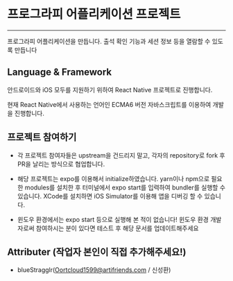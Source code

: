 # 프로그라피 어플리케이션 프로젝트

------

프로그라피 어플리케이션을 만듭니다. 출석 확인 기능과 세션 정보 등을 열람할 수 있도록 만듭니다



## Language & Framework

안드로이드와 iOS 모두를 지원하기 위하여 React Native 프로젝트로 진행합니다. 

현재 React Native에서 사용하는 언어인 ECMA6 버전 자바스크립트를 이용하여 개발을 진행합니다.



## 프로젝트 참여하기

- 각 프로젝트 참여자들은 upstream을 건드리지 말고, 각자의 repository로 fork 후 PR을 날리는 방식으로 협업합니다.

- 해당 프로젝트는 expo를 이용해서 initialize하였습니다. yarn이나 npm으로 필요한 modules를 설치한 후 터미널에서 expo start를 입력하여 bundler를 실행할 수 있습니다. XCode를 설치하면 iOS Simulator를 이용해 앱을 디버깅 할 수 있습니다.
- 윈도우 환경에서는 expo start 등으로 실행해 본 적이 없습니다! 윈도우 환경 개발자로써 참여하시는 분이 있다면 테스트 후 해당 문서를 업데이트해주세요 



## Attributer (작업자 본인이 직접 추가해주세요!)
- blueStragglr(Oortcloud1599@artifriends.com / 신성환)


